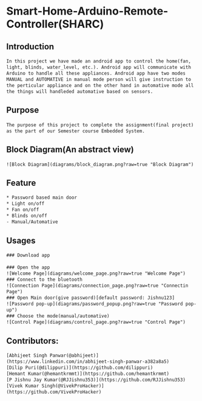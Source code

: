 # Smart-Home-Arduino-Remote-Controller(SHARC)

## Introduction
	In this project we have made an android app to control the home(fan, light, blinds, water_level, etc.). Android app will communicate with Arduino to handle all these appliances. Android app have two modes MANUAL and AUTOMATIVE in manual mode person will give instruction to the perticular appliance and on the other hand in automative mode all the things will handleded automative based on sensors.

## Purpose
	The purpose of this project to complete the assignment(final project) as the part of our Semester course Embedded System.

## Block Diagram(An abstract view)
	![Block Diagram](diagrams/block_diagram.png?raw=true "Block Diagram")

## Feature
	* Password based main door
	* Light on/off
	* Fan on/off
	* Blinds on/off
	- Manual/Automative

## Usages	
	### Download app

	### Open the app
	![Welcome Page](diagrams/welcome_page.png?raw=true "Welcome Page")
	### Connect to the bluetooth
	![Connection Page](diagrams/connection_page.png?raw=true "Connectin Page")
	### Open Main door(give password)[default password: Jishnu123]
	![Password pop-up](diagrams/password_popup.png?raw=true "Password pop-up")
	### Choose the mode(manual/automative)	
	![Control Page](diagrams/control_page.png?raw=true "Control Page")

## Contributors:
	[Abhijeet Singh Panwar(@abhijeet)](https://www.linkedin.com/in/abhijeet-singh-panwar-a382a8a5)
	[Dilip Puri(@dilippuri)](https://github.com/dilippuri)
	[Hemant Kumar(@hemantkrmmt)](https://github.com/hemantkrmmt)
	[P Jishnu Jay Kumar(@RJJishnu353)](https://github.com/RJJishnu353)
	[Vivek Kumar Singh(@VivekProHacker)](https://github.com/VivekProHacker)


